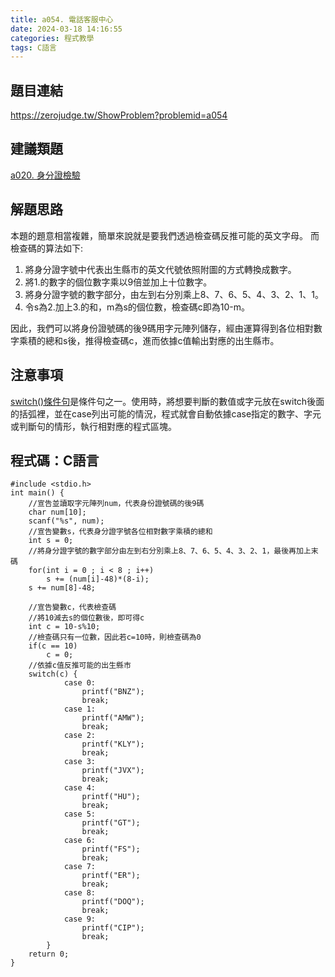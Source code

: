 ```yaml
---
title: a054. 電話客服中心
date: 2024-03-18 14:16:55
categories: 程式教學
tags: C語言
---
```

## 題目連結
https://zerojudge.tw/ShowProblem?problemid=a054

## 建議類題
[a020. 身分證檢驗](https://noah-0831.github.io/a020-%E8%BA%AB%E5%88%86%E8%AD%89%E6%AA%A2%E9%A9%97/)

## 解題思路
本題的題意相當複雜，簡單來說就是要我們透過檢查碼反推可能的英文字母。
而檢查碼的算法如下:

1. 將身分證字號中代表出生縣市的英文代號依照附圖的方式轉換成數字。
2. 將1.的數字的個位數字乘以9倍並加上十位數字。
3. 將身分證字號的數字部分，由左到右分別乘上8、7、6、5、4、3、2、1、1。
4. 令s為2.加上3.的和，m為s的個位數，檢查碼c即為10-m。

因此，我們可以將身份證號碼的後9碼用字元陣列儲存，經由運算得到各位相對數字乘積的總和s後，推得檢查碼c，進而依據c值輸出對應的出生縣市。

<!-- more -->

## 注意事項
[switch()條件句](https://openhome.cc/Gossip/CppGossip/switchStatement.html)是條件句之一。使用時，將想要判斷的數值或字元放在switch後面的括弧裡，並在case列出可能的情況，程式就會自動依據case指定的數字、字元或判斷句的情形，執行相對應的程式區塊。

## 程式碼：C語言
```C==
#include <stdio.h>
int main() {
    //宣告並讀取字元陣列num，代表身份證號碼的後9碼
    char num[10];
    scanf("%s", num);
    //宣告變數s，代表身分證字號各位相對數字乘積的總和
    int s = 0;
    //將身分證字號的數字部分由左到右分別乘上8、7、6、5、4、3、2、1，最後再加上末碼
    for(int i = 0 ; i < 8 ; i++)
        s += (num[i]-48)*(8-i);
    s += num[8]-48;

    //宣告變數c，代表檢查碼
    //將10減去s的個位數後，即可得c
    int c = 10-s%10;
    //檢查碼只有一位數，因此若c=10時，則檢查碼為0
    if(c == 10)
        c = 0;
    //依據c值反推可能的出生縣市
    switch(c) {
            case 0:
                printf("BNZ");
                break;
            case 1:
                printf("AMW");
                break;
            case 2:
                printf("KLY");
                break;
            case 3:
                printf("JVX");
                break;
            case 4:
                printf("HU");
                break;
            case 5:
                printf("GT");
                break;
            case 6:
                printf("FS");
                break;
            case 7:
                printf("ER");
                break;
            case 8:
                printf("DOQ");
                break;
            case 9:
                printf("CIP");
                break;
        }
    return 0;
}
```